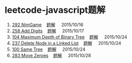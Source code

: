 # leetcode-javascript题解

1. [292 NimGame](https://leetcode.com/problems/nim-game/)&nbsp;&nbsp;&nbsp;&nbsp;[题解](https://github.com/QuoniamYIF/leetcode-javascript-/issues/1)&nbsp;&nbsp;&nbsp;&nbsp;&nbsp;2015/10/16
2. [258	Add Digits](https://leetcode.com/problems/add-digits/)&nbsp;&nbsp;&nbsp;&nbsp;[题解](https://github.com/QuoniamYIF/leetcode-javascript-/issues/2)&nbsp;&nbsp;&nbsp;&nbsp;&nbsp;2015/10/17
3. [104	Maximum Depth of Binary Tree](https://leetcode.com/problems/maximum-depth-of-binary-tree/)&nbsp;&nbsp;&nbsp;&nbsp;[题解](https://github.com/QuoniamYIF/leetcode-javascript-/issues/3)&nbsp;&nbsp;&nbsp;&nbsp;&nbsp;2015/10/24
4. [237	Delete Node in a Linked List](https://leetcode.com/problems/delete-node-in-a-linked-list/)&nbsp;&nbsp;&nbsp;&nbsp;[题解](https://github.com/QuoniamYIF/leetcode-javascript-/issues/4)&nbsp;&nbsp;&nbsp;&nbsp;&nbsp;2015/10/24
5.  [100	Same Tree](https://leetcode.com/problems/same-tree/)&nbsp;&nbsp;&nbsp;&nbsp;[题解](https://github.com/QuoniamYIF/leetcode-javascript-/issues/5)&nbsp;&nbsp;&nbsp;&nbsp;&nbsp;2015/10/24
6.   [283	Move Zeroes](https://leetcode.com/problems/move-zeroes/)&nbsp;&nbsp;&nbsp;&nbsp;[题解](https://github.com/QuoniamYIF/leetcode-javascript-/issues/6)&nbsp;&nbsp;&nbsp;&nbsp;&nbsp;2015/10/28
